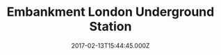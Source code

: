 ---
date: 2017-02-13T15:44:45.000Z
title: Embankment London Underground Station
latitude: 51.50724130540982
longitude: -0.12239649950629787
category: checkin
---